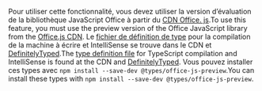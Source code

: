 <span data-ttu-id="d9f61-101">Pour utiliser cette fonctionnalité, vous devez utiliser la version d’évaluation de la bibliothèque JavaScript Office à partir du [CDN Office. js](https://appsforoffice.microsoft.com/lib/beta/hosted/office.js).</span><span class="sxs-lookup"><span data-stu-id="d9f61-101">To use this feature, you must use the preview version of the Office JavaScript library from the [Office.js CDN](https://appsforoffice.microsoft.com/lib/beta/hosted/office.js).</span></span> <span data-ttu-id="d9f61-102">Le [fichier de définition de type](https://appsforoffice.microsoft.com/lib/beta/hosted/office.d.ts) pour la compilation de la machine à écrire et IntelliSense se trouve dans le CDN et [DefinitelyTyped](https://raw.githubusercontent.com/DefinitelyTyped/DefinitelyTyped/master/types/office-js-preview/index.d.ts).</span><span class="sxs-lookup"><span data-stu-id="d9f61-102">The [type definition file](https://appsforoffice.microsoft.com/lib/beta/hosted/office.d.ts) for TypeScript compilation and IntelliSense is found at the CDN and [DefinitelyTyped](https://raw.githubusercontent.com/DefinitelyTyped/DefinitelyTyped/master/types/office-js-preview/index.d.ts).</span></span> <span data-ttu-id="d9f61-103">Vous pouvez installer ces types avec `npm install --save-dev @types/office-js-preview`.</span><span class="sxs-lookup"><span data-stu-id="d9f61-103">You can install these types with `npm install --save-dev @types/office-js-preview`.</span></span>